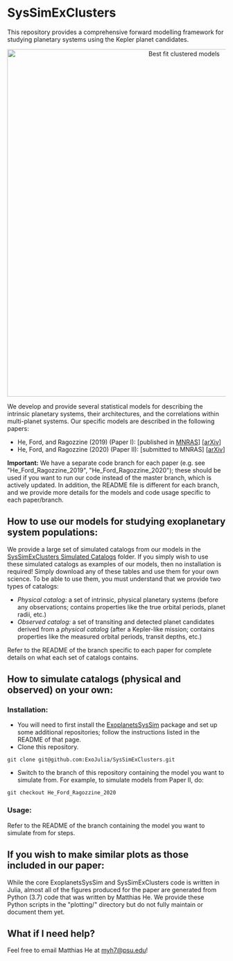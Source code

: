 # SysSimExClusters

This repository provides a comprehensive forward modelling framework for studying planetary systems using the Kepler planet candidates.

<center><img src="/best_models/Clustered_P_R_observed.gif" alt="Best fit clustered models" width="800"/></center>  

We develop and provide several statistical models for describing the intrinsic planetary systems, their architectures, and the correlations within multi-planet systems. Our specific models are described in the following papers:

* He, Ford, and Ragozzine (2019) (Paper I): \[published in [MNRAS](https://doi.org/10.1093/mnras/stz2869)\] \[[arXiv](https://arxiv.org/abs/1907.07773)\]
* He, Ford, and Ragozzine (2020) (Paper II): \[submitted to MNRAS\] \[[arXiv](https://arxiv.org/abs/2003.04348)\]

**Important:** We have a separate code branch for each paper (e.g. see "He_Ford_Ragozzine_2019", "He_Ford_Ragozzine_2020"); these should be used if you want to run our code instead of the master branch, which is actively updated. In addition, the README file is different for each branch, and we provide more details for the models and code usage specific to each paper/branch.



## How to use our models for studying exoplanetary system populations:

We provide a large set of simulated catalogs from our models in the [SysSimExClusters Simulated Catalogs](https://psu.box.com/s/v09s9fhbmyele911drej29apijlxsbp3) folder. If you simply wish to use these simulated catalogs as examples of our models, then no installation is required! Simply download any of these tables and use them for your own science. To be able to use them, you must understand that we provide two types of catalogs:

* *Physical catalog:* a set of intrinsic, physical planetary systems (before any observations; contains properties like the true orbital periods, planet radii, etc.)
* *Observed catalog:* a set of transiting and detected planet candidates derived from a *physical catalog* (after a Kepler-like mission; contains properties like the measured orbital periods, transit depths, etc.)

Refer to the README of the branch specific to each paper for complete details on what each set of catalogs contains.



## How to simulate catalogs (physical and observed) on your own:

### Installation:

* You will need to first install the [ExoplanetsSysSim](https://github.com/ExoJulia/ExoplanetsSysSim.jl) package and set up some additional repositories; follow the instructions listed in the README of that page.
* Clone this repository.
```
git clone git@github.com:ExoJulia/SysSimExClusters.git
```
* Switch to the branch of this repository containing the model you want to simulate from. For example, to simulate models from Paper II, do:
```
git checkout He_Ford_Ragozzine_2020
```

### Usage:

Refer to the README of the branch containing the model you want to simulate from for steps.



## If you wish to make similar plots as those included in our paper:

While the core ExoplanetsSysSim and SysSimExClusters code is written in Julia, almost all of the figures produced for the paper are generated from Python (3.7) code that was written by Matthias He. We provide these Python scripts in the "plotting/" directory but do not fully maintain or document them yet.



## What if I need help?

Feel free to email Matthias He at myh7@psu.edu!
